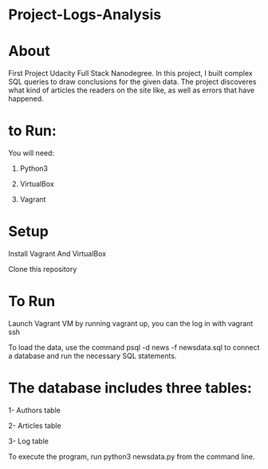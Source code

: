 # Project-Logs-Analysis

# About

First Project Udacity Full Stack Nanodegree. In this project, I built complex SQL queries to draw conclusions for the given data.
The project discoveres what kind of articles the readers on the site like, as well as errors that have happened.

# to Run:

You will need:

1. Python3

2. VirtualBox

3. Vagrant


# Setup

Install Vagrant And VirtualBox

Clone this repository

# To Run

Launch Vagrant VM by running vagrant up, you can the log in with vagrant ssh

To load the data, use the command psql -d news -f newsdata.sql to connect a database and run the necessary SQL statements.

# The database includes three tables:

1- Authors table

2- Articles table

3- Log table

To execute the program, run python3 newsdata.py from the command line.

